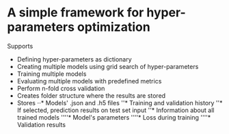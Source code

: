 # A simple framework for hyper-parameters optimization

Supports
* Defining hyper-parameters as dictionary
* Creating multiple models using grid search of hyper-parameters 
* Training multiple models
* Evaluating multiple models with predefined metrics
* Perform n-fold cross validation
* Creates folder structure where the results are stored
* Stores
⋅⋅* Models' .json and .h5 files
''* Training and validation history
''* If selected, prediction results on test set input
''* Information about all trained models
''''* Model's parameters
''''* Loss during training
''''* Validation results
